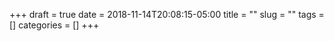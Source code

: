 +++ 
draft = true
date = 2018-11-14T20:08:15-05:00
title = ""
slug = "" 
tags = []
categories = []
+++
